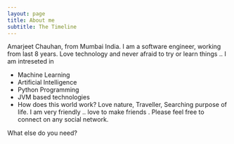 ```yaml
---
layout: page
title: About me
subtitle: The Timeline
---
```


Amarjeet Chauhan, from Mumbai India. I am a software engineer, working from last 8 years. 
Love technology and never afraid to try or learn things .. I am intreseted in 

- Machine Learning
- Artificial Intelligence
- Python Programming
- JVM based technologies 
- How does this world work? Love nature, Traveller, Searching purpose of life. I am very friendly .. love to make friends . Please feel free to connect on any social network.  

What else do you need?


